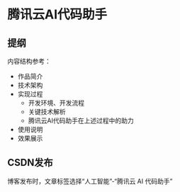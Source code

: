 # 腾讯云AI代码助手

## 提纲

内容结构参考：
- 作品简介
- 技术架构
- 实现过程
  - 开发环境、开发流程
  - 关键技术解析
  - 腾讯云AI代码助手在上述过程中的助力
- 使用说明
- 效果展示


## CSDN发布

博客发布时，文章标签选择“人工智能”-“腾讯云 AI 代码助手”

